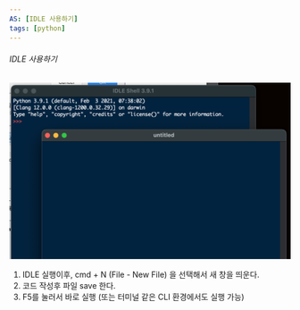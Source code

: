 ```yaml
---
AS: [IDLE 사용하기]
tags: [python]
---
```


###### IDLE 사용하기

![](assets/How%20to%20use%20IDLE.png)

1. IDLE 실행이후, cmd + N (File - New File) 을 선택해서 새 창을 띄운다.
2. 코드 작성후 파일 save 한다.
3. F5를 눌러서 바로 실행 (또는 터미널 같은 CLI 환경에서도 실행 가능)

